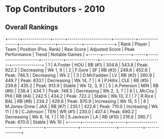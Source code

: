 # Top Contributors - 2010

## Overall Rankings

+------+--------------+------+----------------------+-----------+----------------+------------------+------------+---------------+
| Rank | Player       | Team | Position (Pos. Rank) | Raw Score | Adjusted Score | Peak Performance | Trend      | Notable Games |
+------+--------------+------+----------------------+-----------+----------------+------------------+------------+---------------+
| 1    | A.Foster     | HOU  | RB (#1)              | 304.8     | 543.8          | Peak: 922.2      | Decreasing | Wk 1, 9       |
| 2    | F.Gore       | SF   | RB (#3)              | 249.8     | 452.6          | Peak: 746.5      | Decreasing | Wk 2          |
| 3    | D.McFadden   | LV   | RB (#2)              | 260.9     | 449.7          | Peak: 833.1      | Decreasing | Wk 14, 7      |
| 4    | P.Hillis     | CLE  | RB (#5)              | 239.6     | 435.2          | Peak: 913.9      | Stable     | Wk 12, 3, 9   |
| 5    | A.Peterson   | MIN  | RB (#6)              | 238.4     | 434.7          | Peak: 748.5      | Decreasing | Wk 2, 3, 7    |
| 6    | L.McCoy      | PHI  | RB (#4)              | 242.5     | 434.2          | Peak: 722.2      | Stable     | Wk 13, 2      |
| 7    | R.Rice       | BAL  | RB (#8)              | 234.2     | 429.8          | Peak: 970.9      | Increasing | Wk 15, 5      |
| 8    | M.Jones-Drew | JAX  | RB (#7)              | 235.1     | 422.8          | Peak: 710.0      | Increasing | Wk 11         |
| 9    | C.Johnson    | TEN  | WR (#1)              | 230.0     | 407.4          | Peak: 690.2      | Decreasing | Wk 8, 14, 1   |
| 10   | S.Jackson    | LA   | RB (#10)             | 216.6     | 390.7          | Peak: 670.0      | Stable     | Wk 10         |
+------+--------------+------+----------------------+-----------+----------------+------------------+------------+---------------+

